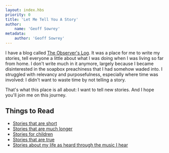 ```yaml
---
layout: index.hbs
priority: 0
title: 'Let Me Tell You A Story'
author:
    name: 'Geoff Sowrey'
metadata:
    author: 'Geoff Sowrey'
---
```


I have a blog called [The Observer's Log](https://geoff.sowrey.org). It was a place for me to write my stories, tell everyone a little about what I was doing when I was living so far from home. I don't write much in it anymore, largely because I became disinterested in the soapbox preachiness that I had somehow waded into. I struggled with relevancy and purposefulness, especially where time was involved: I didn't want to waste time by not telling a story.

That's what this place is all about: I want to tell new stories. And I hope you'll join me on this journey.

## Things to Read

- [Stories that are short](/fiction/)
- [Stories that are much longer](/novels/)
- [Stories for children](/children/)
- [Stories that are true](/nonfiction/)
- [Stories about my life as heard through the music I hear](/soundtrack/)